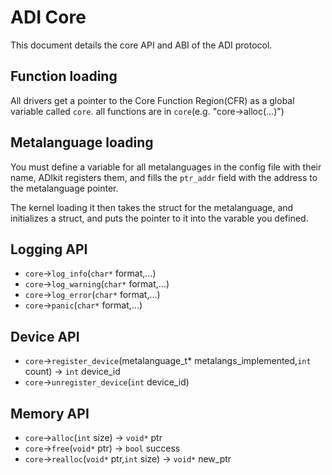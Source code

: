 # ADI Core
This document details the core API and ABI of the ADI protocol.

## Function loading
All drivers get a pointer to the Core Function Region(CFR) as a global variable called `core`.
all functions are in `core`(e.g. "core->alloc(...)")

## Metalanguage loading
You must define a variable for all metalanguages in the config file with their name, ADIkit registers them, and fills the `ptr_addr` field with the address to the metalanguage pointer.

The kernel loading it then takes the struct for the metalanguage, and initializes a struct, and puts the pointer to it into the varable you defined.

## Logging API
* `core`->`log_info`(`char*` format,...)
* `core`->`log_warning`(`char*` format,...)
* `core`->`log_error`(`char*` format,...)
* `core`->`panic`(`char*` format,...)

## Device API
* `core`->`register_device`(metalanguage_t* metalangs_implemented,`int` count) -> `int` device_id
* `core`->`unregister_device`(`int` device_id)

## Memory API
* `core`->`alloc`(`int` size) -> `void*` ptr
* `core`->`free`(`void*` ptr) -> `bool` success
* `core`->`realloc`(`void*` ptr,`int` size) -> `void*` new_ptr